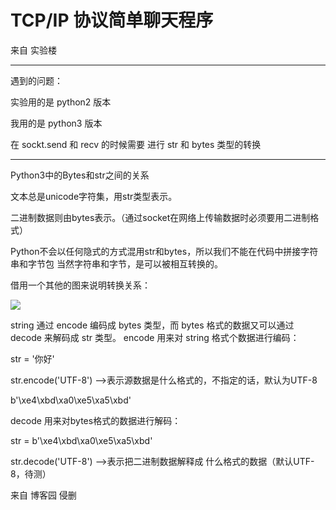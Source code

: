 # TCP/IP 协议简单聊天程序

来自 实验楼

---

遇到的问题：

实验用的是 python2 版本

我用的是 python3 版本

在 sockt.send 和 recv 的时候需要 进行 str 和 bytes 类型的转换

---

Python3中的Bytes和str之间的关系 

文本总是unicode字符集，用str类型表示。

二进制数据则由bytes表示。（通过socket在网络上传输数据时必须要用二进制格式）

Python不会以任何隐式的方式混用str和bytes，所以我们不能在代码中拼接字符串和字节包
当然字符串和字节，是可以被相互转换的。

借用一个其他的图来说明转换关系：

![](https://i.loli.net/2018/10/19/5bc8cd179d1bf.png)

string 通过 encode 编码成 bytes 类型，而 bytes 格式的数据又可以通过 decode 来解码成 str 类型。
encode 用来对 string 格式个数据进行编码：

str = '你好'

str.encode('UTF-8') -->表示源数据是什么格式的，不指定的话，默认为UTF-8

b'\xe4\xbd\xa0\xe5\xa5\xbd'

decode 用来对bytes格式的数据进行解码：

str = b'\xe4\xbd\xa0\xe5\xa5\xbd'

str.decode('UTF-8') -->表示把二进制数据解释成 什么格式的数据（默认UTF-8，待测）

来自 博客园 侵删